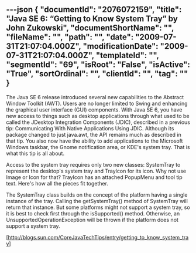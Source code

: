 ---json
{
  "documentId": "2076072159",
  "title": "Java SE 6: “Getting to Know System Tray” by John Zukowski",
  "documentShortName": "",
  "fileName": "",
  "path": "",
  "date": "2009-07-31T21:07:04.000Z",
  "modificationDate": "2009-07-31T21:07:04.000Z",
  "templateId": "",
  "segmentId": "69",
  "isRoot": "False",
  "isActive": "True",
  "sortOrdinal": "",
  "clientId": "",
  "tag": ""
}
---

The Java SE 6 release introduced several new capabilities to the Abstract Window Toolkit (AWT). Users are no longer limited to Swing and enhancing the graphical user interface (GUI) components. With Java SE 6, you have new access to things such as desktop applications through what used to be called the JDesktop Integration Components (JDIC), described in a previous tip: Communicating With Native Applications Using JDIC. Although its package changed to just java.awt, the API remains much as described in that tip. You also now have the ability to add applications to the Microsoft Windows taskbar, the Gnome notification area, or KDE's system tray. That is what this tip is all about.

Access to the system tray requires only two new classes: SystemTray to represent the desktop's system tray and TrayIcon for its icon. Why not use Image or Icon for that? TrayIcon has an attached PopupMenu and tool tip text. Here's how all the pieces fit together.

The SystemTray class builds on the concept of the platform having a single instance of the tray. Calling the getSystemTray() method of SystemTray will return that instance. But some platforms might not support a system tray, so it is best to check first through the isSupported() method. Otherwise, an UnsupportedOperationException will be thrown if the platform does not support a system tray.

[http://blogs.sun.com/CoreJavaTechTips/entry/getting_to_know_system_tray]
